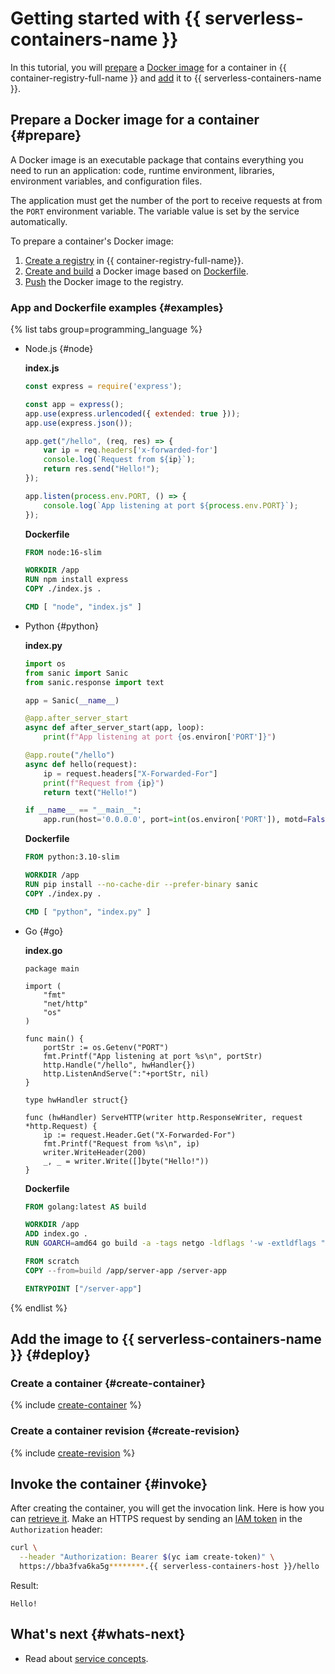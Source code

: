 # Getting started with {{ serverless-containers-name }}

In this tutorial, you will [prepare](#prepare) a [Docker image](../../container-registry/concepts/docker-image.md) for a container in {{ container-registry-full-name }} and [add](#deploy) it to {{ serverless-containers-name }}.

## Prepare a Docker image for a container {#prepare}

A Docker image is an executable package that contains everything you need to run an application: code, runtime environment, libraries, environment variables, and configuration files.

The application must get the number of the port to receive requests at from the `PORT` environment variable. The variable value is set by the service automatically.

To prepare a container's Docker image:
1. [Create a registry](../../container-registry/operations/registry/registry-create.md) in {{ container-registry-full-name}}.
1. [Create and build](../../container-registry/operations/docker-image/docker-image-create.md) a Docker image based on [Dockerfile](https://docs.docker.com/engine/reference/builder/).
1. [Push](../../container-registry/operations/docker-image/docker-image-push.md) the Docker image to the registry.

### App and Dockerfile examples {#examples}

{% list tabs group=programming_language %}

- Node.js {#node}

    **index.js**

    ```js
    const express = require('express');

    const app = express();
    app.use(express.urlencoded({ extended: true }));
    app.use(express.json());

    app.get("/hello", (req, res) => {
        var ip = req.headers['x-forwarded-for']
        console.log(`Request from ${ip}`);
        return res.send("Hello!");
    });

    app.listen(process.env.PORT, () => {
        console.log(`App listening at port ${process.env.PORT}`);
    });
    ```

    **Dockerfile**

    ```dockerfile
    FROM node:16-slim

    WORKDIR /app
    RUN npm install express
    COPY ./index.js .

    CMD [ "node", "index.js" ]
    ```

- Python {#python}

    **index.py**

    ```python
    import os
    from sanic import Sanic
    from sanic.response import text

    app = Sanic(__name__)

    @app.after_server_start
    async def after_server_start(app, loop):
        print(f"App listening at port {os.environ['PORT']}")

    @app.route("/hello")
    async def hello(request):
        ip = request.headers["X-Forwarded-For"]
        print(f"Request from {ip}")
        return text("Hello!")

    if __name__ == "__main__":
        app.run(host='0.0.0.0', port=int(os.environ['PORT']), motd=False, access_log=False)
    ```

    **Dockerfile**

    ```dockerfile
    FROM python:3.10-slim

    WORKDIR /app
    RUN pip install --no-cache-dir --prefer-binary sanic
    COPY ./index.py .

    CMD [ "python", "index.py" ]
    ```

- Go {#go}

    **index.go**

    ```golang
    package main

    import (
        "fmt"
        "net/http"
        "os"
    )

    func main() {
        portStr := os.Getenv("PORT")
        fmt.Printf("App listening at port %s\n", portStr)
        http.Handle("/hello", hwHandler{})
        http.ListenAndServe(":"+portStr, nil)
    }

    type hwHandler struct{}

    func (hwHandler) ServeHTTP(writer http.ResponseWriter, request *http.Request) {
        ip := request.Header.Get("X-Forwarded-For")
        fmt.Printf("Request from %s\n", ip)
        writer.WriteHeader(200)
        _, _ = writer.Write([]byte("Hello!"))
    }
    ```

    **Dockerfile**

    ```dockerfile
    FROM golang:latest AS build

    WORKDIR /app
    ADD index.go .
    RUN GOARCH=amd64 go build -a -tags netgo -ldflags '-w -extldflags "-static"' -o server-app *.go

    FROM scratch
    COPY --from=build /app/server-app /server-app

    ENTRYPOINT ["/server-app"]
    ```

{% endlist %}

## Add the image to {{ serverless-containers-name }} {#deploy}

### Create a container {#create-container}

{% include [create-container](../../_includes/serverless-containers/create-container.md) %}

### Create a container revision {#create-revision}

{% include [create-revision](../../_includes/serverless-containers/create-revision.md) %}

## Invoke the container {#invoke}

After creating the container, you will get the invocation link. Here is how you can [retrieve it](../operations/invoke.md#link). Make an HTTPS request by sending an [IAM token](../../iam/concepts/authorization/iam-token.md) in the `Authorization` header:

```bash
curl \
  --header "Authorization: Bearer $(yc iam create-token)" \
  https://bba3fva6ka5g********.{{ serverless-containers-host }}/hello
```

Result:

```text
Hello!
```

## What's next {#whats-next}

* Read about [service concepts](../concepts/invoke.md).
